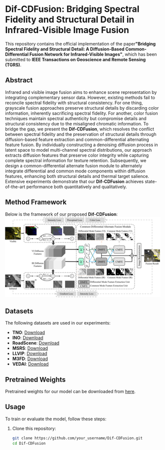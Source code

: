 # Dif-CDFusion: Bridging Spectral Fidelity and Structural Detail in Infrared-Visible Image Fusion

This repository contains the official implementation of the paper ​**"Bridging Spectral Fidelity and Structural Detail: A Diffusion-Based Common-Differential Fusion Network for Infrared-Visible Images"**, which has been submitted to ​**IEEE Transactions on Geoscience and Remote Sensing (TGRS)**.

## Abstract
Infrared and visible image fusion aims to enhance scene representation by integrating complementary sensor data. However, existing methods fail to reconcile spectral fidelity with structural consistency. For one thing, grayscale fusion approaches preserve structural details by discarding color information, inherently sacrificing spectral fidelity. For another, color fusion techniques maintain spectral authenticity but compromise details and structural consistency due to the misaligned chromatic information. To bridge the gap, we present the ​**Dif-CDFusion**, which resolves the conflict between spectral fidelity and the preservation of structural details through diffusion-based feature extraction and common-differential alternating feature fusion. By individually constructing a denoising diffusion process in latent space to model multi-channel spectral distributions, our approach extracts diffusion features that preserve color integrity while capturing complete spectral information for texture retention. Subsequently, we design a common-differential alternate fusion module to alternately integrate differential and common mode components within diffusion features, enhancing both structural details and thermal target salience. Extensive experiments demonstrate that our ​**Dif-CDFusion** achieves state-of-the-art performance both quantitatively and qualitatively.

## Method Framework
Below is the framework of our proposed ​**Dif-CDFusion**:
![Dif-CDFusion Framework](./figs/framework.png)

## Datasets
The following datasets are used in our experiments:
- ​**TNO**: [Download](https://figshare.com/articles/dataset/TNO_Image_Fusion_Dataset/1008029)
- ​**INO**: [Download](https://www.ino.ca/en/technologies/video-analytics-dataset/videos/)
- ​**RoadScene**: [Download](https://github.com/hanna-xu/RoadScene)
- ​**MSRS**: [Download](https://github.com/Linfeng-Tang/MSRS)
- ​**LLVIP**: [Download](https://bupt-ai-cz.github.io/LLVIP/)
- ​**M3FD**: [Download](https://github.com/JinyuanLiu-CV/TarDAL)
- ​**VEDAI**: [Download](https://downloads.greyc.fr/vedai/)

## Pretrained Weights
Pretrained weights for our model can be downloaded from [here](pretrained_weights_link).

## Usage
To train or evaluate the model, follow these steps:
1. Clone this repository:
   ```bash
   git clone https://github.com/your_username/Dif-CDFusion.git
   cd Dif-CDFusion
